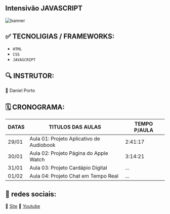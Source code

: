 ## Intensivão JAVASCRIPT 

![banner](https://github.com/darneees/Intensiv-o-JAVASCRIPT/assets/79709843/7c0046e4-5eac-4b7e-b4b4-8ee453711d2b)


## :white_check_mark: TECNOLIGIAS / FRAMEWORKS:
- ``HTML``
- ``CSS``
- ``JAVASCRIPT``

## :mag: INSTRUTOR:

:100: Daniel Porto

## :spiral_calendar: CRONOGRAMA:

| DATAS  | TITULOS DAS AULAS | TEMPO P/AULA |
| ------------- | ------------- | ------------- |
| 29/01  | Aula 01: Projeto Aplicativo de Audiobook | 2:41:17 |
| 30/01  | Aula 02: Projeto Página do Apple Watch | 3:14:21 |
| 31/01  | Aula 03: Projeto Cardápio Digital | ... |
| 01/02  | Aula 04: Projeto Chat em Tempo Real | ... |

## :link: redes sociais:

:triangular_flag_on_post: [Site](https://www.hashtagtreinamentos.com/)
:triangular_flag_on_post: [Youtube](https://www.youtube.com/@HashtagProgramacao/featured)


